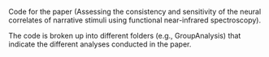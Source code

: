 Code for the paper (Assessing the consistency and sensitivity of the neural correlates of narrative stimuli using functional near-infrared spectroscopy). 

The code is broken up into different folders (e.g., GroupAnalysis) that indicate the different analyses conducted in the paper.
